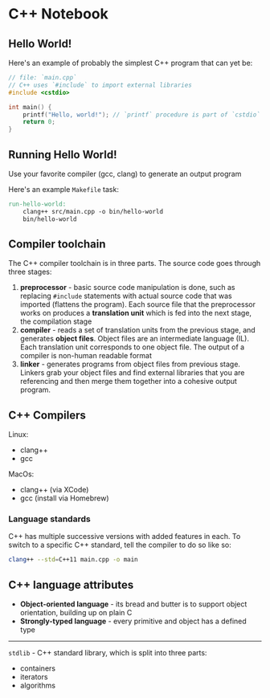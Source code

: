 # C++ Notebook

## Hello World!

Here's an example of probably the simplest C++ program that can yet be:

```c
// file: `main.cpp`
// C++ uses `#include` to import external libraries
#include <cstdio> 

int main() {
    printf("Hello, world!"); // `printf` procedure is part of `cstdio` library
    return 0;
}
```

## Running Hello World!

Use your favorite compiler (gcc, clang) to generate an output program

Here's an example `Makefile` task:

```makefile
run-hello-world:
	clang++ src/main.cpp -o bin/hello-world
	bin/hello-world
```

## Compiler toolchain

The C++ compiler toolchain is in three parts. The source code goes through three stages:

1. **preprocessor** - basic source code manipulation is done, such as replacing `#include` statements
with actual source code that was imported (flattens the program). Each source file that the preprocessor
works on produces a **translation unit** which is fed into the next stage, the compilation stage
2. **compiler** - reads a set of translation units from the previous stage, and generates **object files**.
Object files are an intermediate language (IL). Each translation unit corresponds to one object file. 
The output of a compiler is non-human readable format
3. **linker** - generates programs from object files from previous stage. Linkers grab your object files
and find external libraries that you are referencing and then merge them together into a cohesive output
program.

## C++ Compilers

Linux:

- clang++
- gcc

MacOs:

- clang++ (via XCode)
- gcc (install via Homebrew)

### Language standards

C++ has multiple successive versions with added features in each. To switch to a specific C++ standard,
tell the compiler to do so like so:

```bash
clang++ --std=C++11 main.cpp -o main
```

## C++ language attributes

- **Object-oriented language** - its bread and butter is to support object orientation, 
building up on plain C
- **Strongly-typed language** - every primitive and object has a defined type


---

`stdlib` - C++ standard library, which is split into three parts:

- containers
- iterators
- algorithms